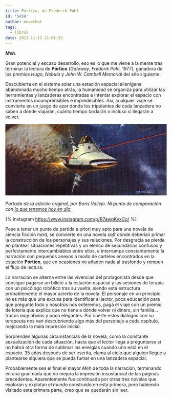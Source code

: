 ```yaml
---
title: Pórtico, de Frederik Pohl
id: '5458'
author: neverbot
tags:
  - libros
date: 2012-11-12 21:01:22
---
```


**_Meh_**.

Gran potencial y escaso desarrollo, eso es lo que me viene a la mente tras terminar la lectura de **Pórtico** (_Gateway_, _Frederik Pohl_, 1977), ganadora de los premios _Hugo_, _Nebula_ y _John W. Cambell Memorial_ del año siguiente.

Descubierta en el sistema solar una estación espacial alienígena abandonada mucho tiempo atrás, la humanidad se organiza para utilizar las herramientas y lanzaderas encontradas e intentar explorar el espacio con instrumentos incomprensibles e impredecibles. Así, cualquier viaje se convierte en un juego de azar donde los tripulantes de cada lanzadera no saben a dónde viajarán, cuánto tiempo tardarán o incluso si llegarán a volver.

[![](./portico-de-frederik-pohl/Frederik_Pohl_1976_Gateway_Boris_Vallejo.jpg "Portada de la edición original, por Boris Vallejo")](./portico-de-frederik-pohl/Frederik_Pohl_1976_Gateway_Boris_Vallejo.jpg)

_Portada de la edición original, por Boris Vallejo. Ni punto de comparación con [lo que tenemos hoy en día](https://www.instagram.com/p/R7awpKyxCo/)._

{% instagram <https://www.instagram.com/p/R7awpKyxCo/> %}

Pese a tener un punto de partida a priori muy apto para una novela de ciencia ficción _hard_, se convierte en una novela _soft_ donde deberían primar la construcción de los personajes y sus relaciones. Por desgracia se pierde en plantear situaciones repetitivas y un elenco de secundarios confusos y perfectamente intercambiables entre ellos, e interrumpe constantemente la narración con pequeños anexos a modo de carteles encontrados en la estación **Pórtico**, que en ocasiones no añaden nada al trasfondo y rompen el flujo de lectura.

La narración se alterna entre las vivencias del protagonista desde que consigue pagarse un billete a la estación espacial y las sesiones de terapia con un psicólogo robótico tras su vuelta, siendo esta estructura probablemente el mayor acierto de la novela. El personaje en un principio no es más que una excusa para identificar al lector, poca educación para que pregunte todo y nosotros nos enteremos, paga el viaje con un premio de lotería que explica que no tiene a dónde volver ni dinero, sin familia... trucos muy obvios y poco elegantes. Por suerte estos diálogos con su terapeuta nos van descubriendo algo más del personaje a cada capítulo, mejorando la mala impresión inicial.

Sorprenden algunas circunstancias de la novela, como la constante sexualización de cada situación, hasta que el lector llega a preguntarse si no habrá otra forma de sublimar las energías cuando uno está en el espacio. 35 años después de ser escrita, clama al cielo que alguien llegue a plantearse siquiera que se pueda fumar en una lanzadera espacial.

Probablemente sea el final el mayor _Meh_ de toda la narración, terminando en una gran nada que no mejora la impresión insustancial de las páginas precedentes. Aparentemente fue continuada por otras tres novelas que exploran y explotan el mundo construido en esta primera, pero habiendo visitado esta primera parte, creo que se quedarán sin leer.

